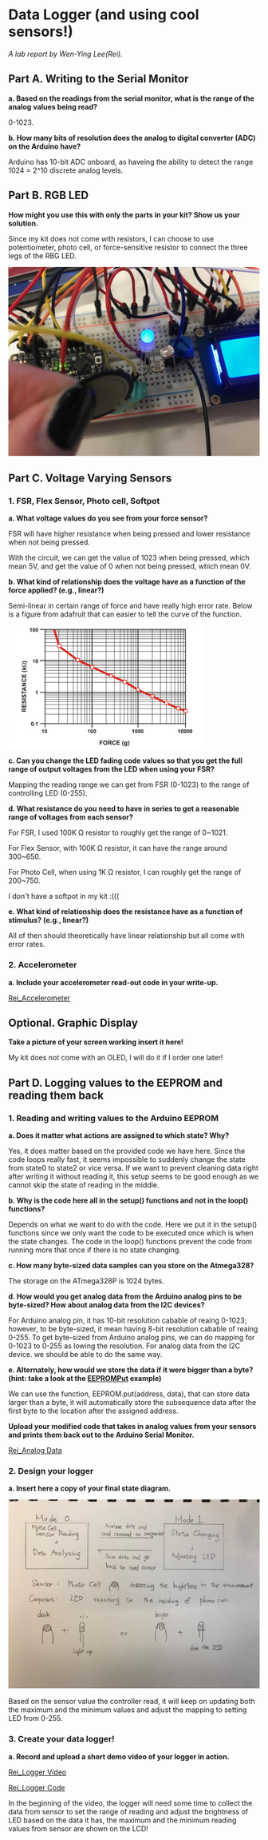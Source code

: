 # Data Logger (and using cool sensors!)

*A lab report by Wen-Ying Lee(Rei).*

## Part A.  Writing to the Serial Monitor
 
**a. Based on the readings from the serial monitor, what is the range of the analog values being read?**
 
0-1023.
 
**b. How many bits of resolution does the analog to digital converter (ADC) on the Arduino have?**

Arduino has 10-bit ADC onboard, as haveing the ability to detect the range 1024 = 2^10 discrete analog levels.

## Part B. RGB LED

**How might you use this with only the parts in your kit? Show us your solution.**

Since my kit does not come with resistors, I can choose to use potentiometer, photo cell, or force-sensitive resistor to connect the three legs of the RBG LED.

<img src="/RGB LED Connection.jpeg">

## Part C. Voltage Varying Sensors 
 
### 1. FSR, Flex Sensor, Photo cell, Softpot

**a. What voltage values do you see from your force sensor?**

FSR will have higher resistance when being pressed and lower resistance when not being pressed.

With the circuit, we can get the value of 1023 when being pressed, which mean 5V, and get the value of 0 when not being pressed, which mean 0V.

**b. What kind of relationship does the voltage have as a function of the force applied? (e.g., linear?)**

Semi-linear in certain range of force and have really high error rate. Below is a figure from adafruit that can easier to tell the curve of the function.

<img src="/resistanceforce.jpg">

**c. Can you change the LED fading code values so that you get the full range of output voltages from the LED when using your FSR?**

Mapping the reading range we can get from FSR (0-1023) to the range of controlling LED (0-255).

**d. What resistance do you need to have in series to get a reasonable range of voltages from each sensor?**

For FSR, I used 100K Ω resistor to roughly get the range of 0~1021.

For Flex Sensor, with 100K Ω resistor, it can have the range around 300~650.

For Photo Cell, when using 1K Ω resistor, I can roughly get the range of 200~750.

I don't have a softpot in my kit :(((

**e. What kind of relationship does the resistance have as a function of stimulus? (e.g., linear?)**

All of then should theoretically have linear relationship but all come with error rates.

### 2. Accelerometer
 
**a. Include your accelerometer read-out code in your write-up.**

[Rei_Accelerometer](//github.com/wendy039474/IDD-Fa19-Lab3/blob/master/Accel_LCD_LED.ino)

## Optional. Graphic Display

**Take a picture of your screen working insert it here!**

My kit does not come with an OLED, I will do it if I order one later!

## Part D. Logging values to the EEPROM and reading them back
 
### 1. Reading and writing values to the Arduino EEPROM

**a. Does it matter what actions are assigned to which state? Why?**

Yes, it does matter based on the provided code we have here. Since the code loops really fast, it seems impossible to suddenly change the state from state0 to state2 or vice versa. If we want to prevent cleaning data right after writing it without reading it, this setup seems to be good enough as we cannot skip the state of reading in the middle.

**b. Why is the code here all in the setup() functions and not in the loop() functions?**

Depends on what we want to do with the code. Here we put it in the setup() functions since we only want the code to be executed once which is when the state changes. The code in the loop() functions prevent the code from running more that once if there is no state changing.

**c. How many byte-sized data samples can you store on the Atmega328?**

The storage on the ATmega328P is 1024 bytes.

**d. How would you get analog data from the Arduino analog pins to be byte-sized? How about analog data from the I2C devices?**

For Arduino analog pin, it has 10-bit resolution cabable of reaing 0-1023; however, to be byte-sized, it mean having 8-bit resolution cabable of reaing 0-255. To get byte-sized from Arduino analog pins, we can do mapping for 0-1023 to 0-255 as lowing the resolution. For analog data from the I2C device. we should be able to do the same way.

**e. Alternately, how would we store the data if it were bigger than a byte? (hint: take a look at the [EEPROMPut](https://www.arduino.cc/en/Reference/EEPROMPut) example)**

We can use the function, EEPROM.put(address, data), that can store data larger than a byte, it will automatically store the subsequence data after the first byte to the location after the assigned address.

**Upload your modified code that takes in analog values from your sensors and prints them back out to the Arduino Serial Monitor.**

[Rei_Analog Data](//github.com/wendy039474/IDD-Fa19-Lab3/blob/master/Analog_Data.ino)

### 2. Design your logger
 
**a. Insert here a copy of your final state diagram.**

<img src="/Logger.jpeg">

Based on the sensor value the controller read, it will keep on updating both the maximum and the minimum values and adjust the mapping to setting LED from 0-255.

### 3. Create your data logger!
 
**a. Record and upload a short demo video of your logger in action.**

[Rei_Logger Video](//youtu.be/3jR70cT5_yM)

[Rei_Logger Code](//github.com/wendy039474/IDD-Fa19-Lab3/blob/master/Logger.ino)

In the beginning of the video, the logger will need some time to collect the data from sensor to set the range of reading and adjust the brightness of LED based on the data it has, the maximum and the minimum reading values from sensor are shown on the LCD!
